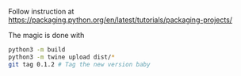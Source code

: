 Follow instruction at https://packaging.python.org/en/latest/tutorials/packaging-projects/

The magic is done with

```sh
python3 -m build
python3 -m twine upload dist/*
git tag 0.1.2 # Tag the new version baby
```